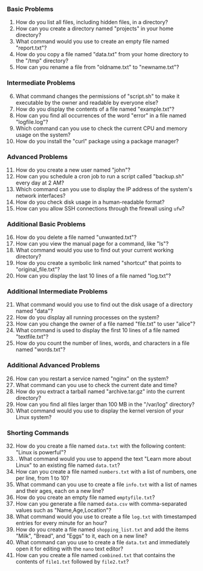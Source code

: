 ### Basic Problems

1. How do you list all files, including hidden files, in a directory?
2. How can you create a directory named "projects" in your home directory?
3. What command would you use to create an empty file named "report.txt"?
4. How do you copy a file named "data.txt" from your home directory to the "/tmp" directory?
5. How can you rename a file from "oldname.txt" to "newname.txt"?
### Intermediate Problems

6. What command changes the permissions of "script.sh" to make it executable by the owner and readable by everyone else?
7. How do you display the contents of a file named "example.txt"?
8. How can you find all occurrences of the word "error" in a file named "logfile.log"?
9. Which command can you use to check the current CPU and memory usage on the system?
10. How do you install the "curl" package using a package manager?
### Advanced Problems

11. How do you create a new user named "john"?
12. How can you schedule a cron job to run a script called "backup.sh" every day at 2 AM?
13. Which command can you use to display the IP address of the system's network interfaces?
14. How do you check disk usage in a human-readable format?
15. How can you allow SSH connections through the firewall using `ufw`?

### Additional Basic Problems

16. How do you delete a file named "unwanted.txt"?
17. How can you view the manual page for a command, like "ls"?
18. What command would you use to find out your current working directory?
19. How do you create a symbolic link named "shortcut" that points to "original_file.txt"?
20. How can you display the last 10 lines of a file named "log.txt"?

### Additional Intermediate Problems

21. What command would you use to find out the disk usage of a directory named "data"?
22. How do you display all running processes on the system?
23. How can you change the owner of a file named "file.txt" to user "alice"?
24. What command is used to display the first 10 lines of a file named "textfile.txt"?
25. How do you count the number of lines, words, and characters in a file named "words.txt"?

### Additional Advanced Problems

26. How can you restart a service named "nginx" on the system?
27. What command can you use to check the current date and time?
28. How do you extract a tarball named "archive.tar.gz" into the current directory?
29. How can you find all files larger than 100 MB in the "/var/log" directory?
30. What command would you use to display the kernel version of your Linux system?


### Shorting Commands

32. How do you create a file named `data.txt` with the following content: "Linux is powerful"?
33. . What command would you use to append the text "Learn more about Linux" to an existing file named `data.txt`?
34. How can you create a file named `numbers.txt` with a list of numbers, one per line, from 1 to 10?
35. What command can you use to create a file `info.txt` with a list of names and their ages, each on a new line?
36. How do you create an empty file named `emptyfile.txt`?
37. How can you generate a file named `data.csv` with comma-separated values such as "Name,Age,Location"?
38. What command would you use to create a file `log.txt` with timestamped entries for every minute for an hour?
39. How do you create a file named `shopping_list.txt` and add the items "Milk", "Bread", and "Eggs" to it, each on a new line?
40. What command can you use to create a file `data.txt` and immediately open it for editing with the `nano` text editor?
41. How can you create a file named `combined.txt` that contains the contents of `file1.txt` followed by `file2.txt`?

